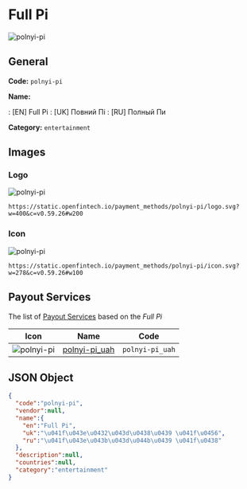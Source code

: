
# Full Pi 
![polnyi-pi](https://static.openfintech.io/payment_methods/polnyi-pi/logo.svg?w=400&c=v0.59.26#w200)  

## General 
**Code:** `polnyi-pi` 
 
**Name:** 
 
:	[EN] Full Pi 
:	[UK] Повний Пі 
:	[RU] Полный Пи 
 
**Category:** `entertainment` 
 

## Images 

### Logo 
![polnyi-pi](https://static.openfintech.io/payment_methods/polnyi-pi/logo.svg?w=400&c=v0.59.26#w200)  

```
https://static.openfintech.io/payment_methods/polnyi-pi/logo.svg?w=400&c=v0.59.26#w200
```  

### Icon 
![polnyi-pi](https://static.openfintech.io/payment_methods/polnyi-pi/icon.svg?w=278&c=v0.59.26#w100)  

```
https://static.openfintech.io/payment_methods/polnyi-pi/icon.svg?w=278&c=v0.59.26#w100
```  

## Payout Services 
 
The list of [Payout Services](/payout-services/) based on the _Full Pi_ 

|Icon|Name|Code| 
|:---:|:---:|:---:| 
|![polnyi-pi](https://static.openfintech.io/payout_methods/polnyi-pi/icon.png?w=278&c=v0.59.26#w40) |[polnyi-pi_uah](/payout-services/polnyi-pi_uah/)|`polnyi-pi_uah`| 
 

## JSON Object 

```json
{
  "code":"polnyi-pi",
  "vendor":null,
  "name":{
    "en":"Full Pi",
    "uk":"\u041f\u043e\u0432\u043d\u0438\u0439 \u041f\u0456",
    "ru":"\u041f\u043e\u043b\u043d\u044b\u0439 \u041f\u0438"
  },
  "description":null,
  "countries":null,
  "category":"entertainment"
}
```  
